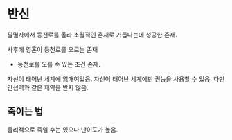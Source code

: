 # 반신

필멸자에서 등천로를 올라 초월적인 존재로 거듭나는데 성공한 존재.

사후에 영혼이 등천로를 오르는 존재

- 등천로를 오를 수 있는 조건 존재.

자신이 태어난 세계에 얽매여있음.
자신이 태어난 세계에만 권능을 사용할 수 있음.
다만 간섭력과 같은 제약을 받지 않음.

## 죽이는 법

물리적으로 죽일 수는 있으나 난이도가 높음.

